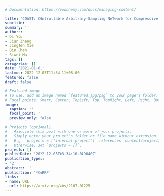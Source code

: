```yaml
---
# Documentation: https://wowchemy.com/docs/managing-content/

title: 'COAST: COntrollable Arbitrary-Sampling NeTwork for Compressive Sensing'
subtitle: ''
summary: ''
authors:
- Di You
- Jian Zhang
- Jingfen Xie
- Bin Chen
- Siwei Ma
tags: []
categories: []
date: '2021-01-01'
lastmod: 2022-12-05T11:34:11+08:00
featured: false
draft: false

# Featured image
# To use, add an image named `featured.jpg/png` to your page's folder.
# Focal points: Smart, Center, TopLeft, Top, TopRight, Left, Right, BottomLeft, Bottom, BottomRight.
image:
  caption: ''
  focal_point: ''
  preview_only: false

# Projects (optional).
#   Associate this post with one or more of your projects.
#   Simply enter your project's folder or file name without extension.
#   E.g. `projects = ["internal-project"]` references `content/project/deep-learning/index.md`.
#   Otherwise, set `projects = []`.
projects: []
publishDate: '2022-12-05T03:34:10.049640Z'
publication_types:
- '2'
abstract: ''
publication: '*CoRR*'
links:
- name: URL
  url: https://arxiv.org/abs/2107.07225
---
```


